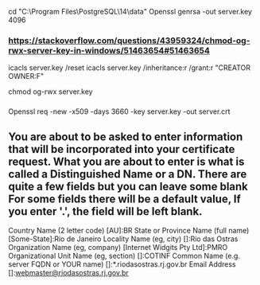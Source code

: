 cd "C:\Program Files\PostgreSQL\14\data"
 Openssl genrsa -out server.key 4096

### https://stackoverflow.com/questions/43959324/chmod-og-rwx-server-key-in-windows/51463654#51463654
icacls server.key /reset
icacls server.key /inheritance:r /grant:r "CREATOR OWNER:F"

chmod og-rwx server.key

### 
Openssl req -new -x509 -days 3660 -key server.key -out server.crt


You are about to be asked to enter information that will be incorporated
into your certificate request.
What you are about to enter is what is called a Distinguished Name or a DN.
There are quite a few fields but you can leave some blank
For some fields there will be a default value,
If you enter '.', the field will be left blank.
-----
Country Name (2 letter code) [AU]:BR
State or Province Name (full name) [Some-State]:Rio de Janeiro
Locality Name (eg, city) []:Rio das Ostras
Organization Name (eg, company) [Internet Widgits Pty Ltd]:PMRO
Organizational Unit Name (eg, section) []:COTINF
Common Name (e.g. server FQDN or YOUR name) []:*.riodasostras.rj.gov.br
Email Address []:webmaster@riodasostras.rj.gov.br